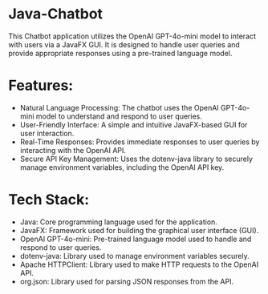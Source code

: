 # Java-Chatbot

This Chatbot application utilizes the OpenAI GPT-4o-mini model to interact with users via a JavaFX GUI. It is designed to handle user queries and provide appropriate responses using a pre-trained language model.

# Features:
- Natural Language Processing: The chatbot uses the OpenAI GPT-4o-mini model to understand and respond to user queries.
- User-Friendly Interface: A simple and intuitive JavaFX-based GUI for user interaction.
- Real-Time Responses: Provides immediate responses to user queries by interacting with the OpenAI API.
- Secure API Key Management: Uses the dotenv-java library to securely manage environment variables, including the OpenAI API key.

# Tech Stack:
- Java: Core programming language used for the application.
- JavaFX: Framework used for building the graphical user interface (GUI).
- OpenAI GPT-4o-mini: Pre-trained language model used to handle and respond to user queries.
- dotenv-java: Library used to manage environment variables securely.
- Apache HTTPClient: Library used to make HTTP requests to the OpenAI API.
- org.json: Library used for parsing JSON responses from the API.
